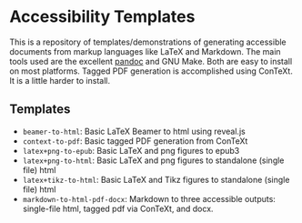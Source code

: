 # Accessibility Templates

This is a repository of templates/demonstrations of generating accessible documents from markup languages like LaTeX and Markdown. The main tools used are the excellent [pandoc](https://pandoc.org) and GNU Make. Both are easy to install on most platforms. Tagged PDF generation is accomplished using ConTeXt. It is a little harder to install.

## Templates

* `beamer-to-html`: Basic LaTeX Beamer to html using reveal.js
* `context-to-pdf`: Basic tagged PDF generation from ConTeXt
* `latex+png-to-epub`: Basic LaTeX and png figures to epub3 
* `latex+png-to-html`: Basic LaTeX and png figures to standalone (single file) html
* `latex+tikz-to-html`: Basic LaTeX and Tikz figures to standalone (single file) html
* `markdown-to-html-pdf-docx`: Markdown to three accessible outputs: single-file html, tagged pdf via ConTeXt, and docx.



